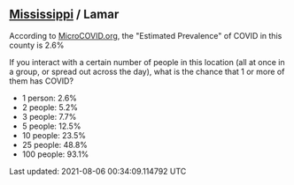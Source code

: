 
## [Mississippi](/united-states/mississippi) / Lamar

According to [MicroCOVID.org](http://microcovid.org),
the "Estimated Prevalence" of COVID in this county is 2.6%

If you interact with a certain number of people in this location
(all at once in a group, or spread out across the day), what is the chance that
1 or more of them has COVID?

- 1 person: 2.6%
- 2 people: 5.2%
- 3 people: 7.7%
- 5 people: 12.5%
- 10 people: 23.5%
- 25 people: 48.8%
- 100 people: 93.1%

Last updated: 2021-08-06 00:34:09.114792 UTC
